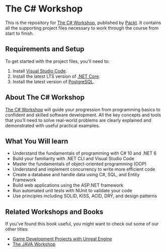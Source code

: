 # The C# Workshop

This is the repository for [The C# Workshop](https://github.com/PacktWorkshops/The-C-Sharp-Workshop), published by [Packt](https://www.packtpub.com/?utm_source=github). It contains all the supporting project files necessary to work through the course from start to finish.

## Requirements and Setup
To get started with the project files, you'll need to:
1. Install [Visual Studio Code](https://code.visualstudio.com).
2. Install the latest LTS version of [.NET Core](https://dotnet.microsoft.com/download).
3. Install the latest version of [PostgreSQL](https://www.enterprisedb.com/downloads/postgres-postgresql-downloads).

## About The C# Workshop

[The C# Workshop](https://github.com/PacktWorkshops/The-C-Sharp-Workshop) will guide your progression from programming basics to confident and skilled software development. All the key concepts and tools that you’ll need to solve real-world problems are clearly explained and demonstrated with useful practical examples.

## What You Will learn
* Understand the fundamentals of programming with C# 10 and .NET 6 
* Build your familiarity with .NET CLI and Visual Studio Code 
* Master the fundamentals of object-oriented programming (OOP) 
* Understand and implement concurrency to write more efficient code 
* Create a database and handle data using C#, SQL, and Entity Framework 
* Build web applications using the ASP.NET framework
* Run automated unit tests with NUnit to validate your code
* Use principles including SOLID, KISS, ACID, DRY, and design patterns

## Related Workshops and Books
If you've found this book useful, you might want to check out some of our other titles:
* [Game Development Projects with Unreal Engine](https://www.amazon.in/Game-Development-Projects-Unreal-Engine/dp/1800209223/ref=sr_1_1?crid=378XWYXH0V6FI&keywords=Game+Development+Projects+with+Unreal+Engine&qid=1645714258&s=books&sprefix=game+development+projects+with+unreal+engine%2Cstripbooks%2C549&sr=1-1)
* [The JAVA Workshop](https://www.amazon.in/Java-Workshop-Interactive-Approach-Learning/dp/1838986693/ref=sr_1_1_sspa?crid=LH721L5NER3E&keywords=The+java+workshop&qid=1645714307&s=books&sprefix=the+java+workshop%2Cstripbooks%2C278&sr=1-1-spons&psc=1&smid=A15DBATYR506U3&spLa=ZW5jcnlwdGVkUXVhbGlmaWVyPUEzSDQzWkVKN0M4NjJSJmVuY3J5cHRlZElkPUEwMDg2NzUxNk9FNDk1SlFOREIyJmVuY3J5cHRlZEFkSWQ9QTA2OTIyODczNEhENE1ZOFpONUVEJndpZGdldE5hbWU9c3BfYXRmJmFjdGlvbj1jbGlja1JlZGlyZWN0JmRvTm90TG9nQ2xpY2s9dHJ1ZQ==)
